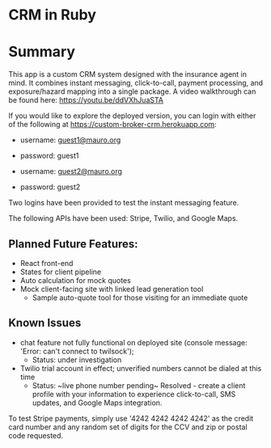 # CRM in Ruby

# Summary

This app is a custom CRM system designed with the insurance agent in mind. It combines instant messaging, click-to-call, payment processing, and exposure/hazard mapping into a single package. A video walkthrough can be found here: https://youtu.be/ddVXhJuaSTA

If you would like to explore the deployed version, you can login with either of the following at https://custom-broker-crm.herokuapp.com:
 - username: guest1@mauro.org
 - password: guest1

 - username: guest2@mauro.org
 - password: guest2
 
 Two logins have been provided to test the instant messaging feature.
 
 The following APIs have been used: Stripe, Twilio, and Google Maps.
 
 ## Planned Future Features:
* React front-end
* States for client pipeline
* Auto calculation for mock quotes
* Mock client-facing site with linked lead generation tool
    * Sample auto-quote tool for those visiting for an immediate quote

## Known Issues
* chat feature not fully functional on deployed site (console message: 'Error: can't connect to twilsock'); 
    * Status: under investigation
* Twilio trial account in effect; unverified numbers cannot be dialed at this time
    * Status: ~live phone number pending~  Resolved - create a client profile with your information to experience click-to-call, SMS updates, and Google Maps integration.
    
To test Stripe payments, simply use '4242 4242 4242 4242' as the credit card number and any random set of digits for the CCV and zip or postal code requested.
